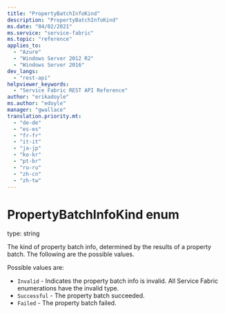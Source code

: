```yaml
---
title: "PropertyBatchInfoKind"
description: "PropertyBatchInfoKind"
ms.date: "04/02/2021"
ms.service: "service-fabric"
ms.topic: "reference"
applies_to: 
  - "Azure"
  - "Windows Server 2012 R2"
  - "Windows Server 2016"
dev_langs: 
  - "rest-api"
helpviewer_keywords: 
  - "Service Fabric REST API Reference"
author: "erikadoyle"
ms.author: "edoyle"
manager: "gwallace"
translation.priority.mt: 
  - "de-de"
  - "es-es"
  - "fr-fr"
  - "it-it"
  - "ja-jp"
  - "ko-kr"
  - "pt-br"
  - "ru-ru"
  - "zh-cn"
  - "zh-tw"
---
```

# PropertyBatchInfoKind enum

type: string

The kind of property batch info, determined by the results of a property batch. The following are the possible values.

Possible values are: 

  - `Invalid` - Indicates the property batch info is invalid. All Service Fabric enumerations have the invalid type.
  - `Successful` - The property batch succeeded.
  - `Failed` - The property batch failed.

